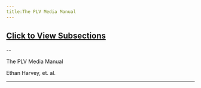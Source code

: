 ```yaml
---
title:The PLV Media Manual
---
```

## [Click to View Subsections](headers-h.ybs4pg7zp81u)

\-\-

The PLV Media Manual

Ethan Harvey, et. al.

* * *